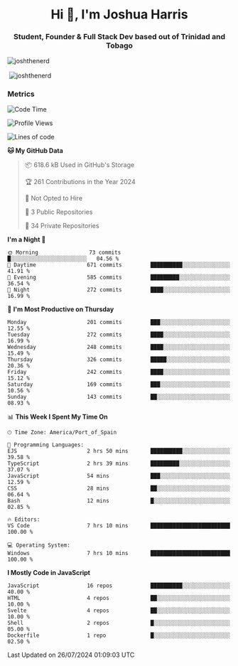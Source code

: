 <h1 align="center">Hi 👋, I'm Joshua Harris</h1>
<h3 align="center">Student, Founder & Full Stack Dev based out of Trinidad and Tobago</h3>

<p align="left"> <img src="https://komarev.com/ghpvc/?username=JoshTheDeveloperr" alt="joshthenerd" /> </p>

<p>&nbsp;<img align="center" src="https://github-readme-stats.vercel.app/api?username=JoshTheDeveloperr&show_icons=true&count_private=true" alt="joshthenerd" /></p>

### Metrics

<!--START_SECTION:waka-->
![Code Time](http://img.shields.io/badge/Code%20Time-863%20hrs%2028%20mins-blue)

![Profile Views](http://img.shields.io/badge/Profile%20Views-10-blue)

![Lines of code](https://img.shields.io/badge/From%20Hello%20World%20I%27ve%20Written-3.4%20million%20lines%20of%20code-blue)

**🐱 My GitHub Data** 

> 📦 618.6 kB Used in GitHub's Storage 
 > 
> 🏆 261 Contributions in the Year 2024
 > 
> 🚫 Not Opted to Hire
 > 
> 📜 3 Public Repositories 
 > 
> 🔑 34 Private Repositories 
 > 
**I'm a Night 🦉** 

```text
🌞 Morning                73 commits          █░░░░░░░░░░░░░░░░░░░░░░░░   04.56 % 
🌆 Daytime                671 commits         ██████████░░░░░░░░░░░░░░░   41.91 % 
🌃 Evening                585 commits         █████████░░░░░░░░░░░░░░░░   36.54 % 
🌙 Night                  272 commits         ████░░░░░░░░░░░░░░░░░░░░░   16.99 % 
```
📅 **I'm Most Productive on Thursday** 

```text
Monday                   201 commits         ███░░░░░░░░░░░░░░░░░░░░░░   12.55 % 
Tuesday                  272 commits         ████░░░░░░░░░░░░░░░░░░░░░   16.99 % 
Wednesday                248 commits         ████░░░░░░░░░░░░░░░░░░░░░   15.49 % 
Thursday                 326 commits         █████░░░░░░░░░░░░░░░░░░░░   20.36 % 
Friday                   242 commits         ████░░░░░░░░░░░░░░░░░░░░░   15.12 % 
Saturday                 169 commits         ███░░░░░░░░░░░░░░░░░░░░░░   10.56 % 
Sunday                   143 commits         ██░░░░░░░░░░░░░░░░░░░░░░░   08.93 % 
```


📊 **This Week I Spent My Time On** 

```text
🕑︎ Time Zone: America/Port_of_Spain

💬 Programming Languages: 
EJS                      2 hrs 50 mins       ██████████░░░░░░░░░░░░░░░   39.58 % 
TypeScript               2 hrs 39 mins       █████████░░░░░░░░░░░░░░░░   37.07 % 
JavaScript               54 mins             ███░░░░░░░░░░░░░░░░░░░░░░   12.59 % 
CSS                      28 mins             ██░░░░░░░░░░░░░░░░░░░░░░░   06.64 % 
Bash                     12 mins             █░░░░░░░░░░░░░░░░░░░░░░░░   02.85 % 

🔥 Editors: 
VS Code                  7 hrs 10 mins       █████████████████████████   100.00 % 

💻 Operating System: 
Windows                  7 hrs 10 mins       █████████████████████████   100.00 % 
```

**I Mostly Code in JavaScript** 

```text
JavaScript               16 repos            ██████████░░░░░░░░░░░░░░░   40.00 % 
HTML                     4 repos             ██░░░░░░░░░░░░░░░░░░░░░░░   10.00 % 
Svelte                   4 repos             ██░░░░░░░░░░░░░░░░░░░░░░░   10.00 % 
Shell                    2 repos             █░░░░░░░░░░░░░░░░░░░░░░░░   05.00 % 
Dockerfile               1 repo              █░░░░░░░░░░░░░░░░░░░░░░░░   02.50 % 
```




 Last Updated on 26/07/2024 01:09:03 UTC
<!--END_SECTION:waka-->
